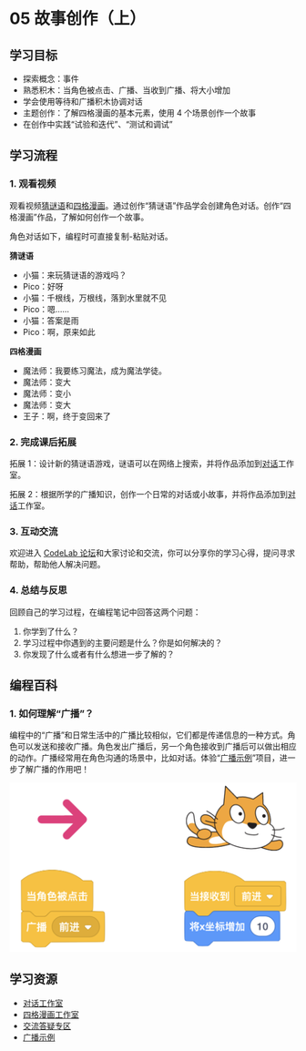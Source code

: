 # 05 故事创作（上）

## 学习目标

* 探索概念：事件
* 熟悉积木：当角色被点击、广播、当收到广播、将大小增加
* 学会使用等待和广播积木协调对话
* 主题创作：了解四格漫画的基本元素，使用 4 个场景创作一个故事
* 在创作中实践“试验和迭代”、“测试和调试”

## **学习流程**

### 1. 观看视频

观看视频[猜谜语](https://www.bilibili.com/video/BV1jT4y1K7iA?p=10)和[四格漫画](https://www.bilibili.com/video/BV1jT4y1K7iA?p=11)。通过创作“猜谜语”作品学会创建角色对话。创作“四格漫画”作品，了解如何创作一个故事。

角色对话如下，编程时可直接复制-粘贴对话。

**猜谜语**

* 小猫：来玩猜谜语的游戏吗？
* Pico：好呀
* 小猫：千根线，万根线，落到水里就不见
* Pico：嗯……
* 小猫：答案是雨
* Pico：啊，原来如此

**四格漫画**

* 魔法师：我要练习魔法，成为魔法学徒。
* 魔法师：变大
* 魔法师：变小
* 魔法师：变大
* 王子：啊，终于变回来了

### 2. 完成课后拓展

拓展 1：设计新的猜谜语游戏，谜语可以在网络上搜索，并将作品添加到[对话](https://create.codelab.club/studios/354/)工作室。



拓展 2：根据所学的广播知识，创作一个日常的对话或小故事，并将作品添加到[对话](https://create.codelab.club/studios/354/)工作室。



### 3. 互动交流

欢迎进入 [CodeLab 论坛](https://discuss.codelab.club/c/8-category/8)和大家讨论和交流，你可以分享你的学习心得，提问寻求帮助，帮助他人解决问题。

### 4. 总结与反思

回顾自己的学习过程，在编程笔记中回答这两个问题：

1. 你学到了什么？
2. 学习过程中你遇到的主要问题是什么？你是如何解决的？
3. 你发现了什么或者有什么想进一步了解的？

## 编程百科

### 1. 如何理解“广播”？

编程中的“广播”和日常生活中的广播比较相似，它们都是传递信息的一种方式。角色可以发送和接收广播。角色发出广播后，另一个角色接收到广播后可以做出相应的动作。广播经常用在角色沟通的场景中，比如对话。体验“[广播示例](https://create.codelab.club/projects/7217/)”项目，进一步了解广播的作用吧！

![](.gitbook/assets/5.1-guang-bo-.png)

## 学习资源

* [对话工作室](https://create.codelab.club/studios/354/)
* [四格漫画工作室](https://create.codelab.club/studios/355/)
* [交流答疑专区](https://discuss.codelab.club/c/8-category/32-category/32)
* [广播示例](https://create.codelab.club/projects/7217/)


